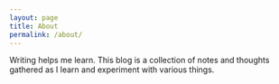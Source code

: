 ```yaml
---
layout: page
title: About
permalink: /about/
---
```


Writing helps me learn. This blog is a collection of notes and thoughts
gathered as I learn and experiment with various things.